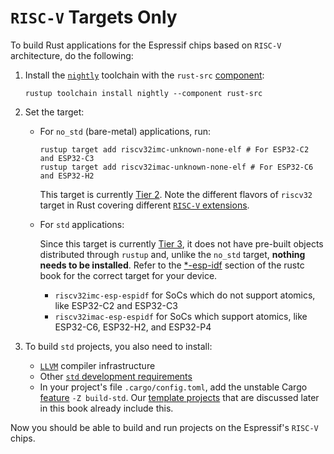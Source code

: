 # `RISC-V` Targets Only

To build Rust applications for the Espressif chips based on `RISC-V` architecture, do the following:

1. Install the [`nightly`][rustup-book-channel-nightly] toolchain with the `rust-src` [component][rustup-book-components]:

    ```shell
    rustup toolchain install nightly --component rust-src
    ```
2. Set the target:
    - For `no_std` (bare-metal) applications, run:

      ```shell
      rustup target add riscv32imc-unknown-none-elf # For ESP32-C2 and ESP32-C3
      rustup target add riscv32imac-unknown-none-elf # For ESP32-C6 and ESP32-H2
      ```

      This target is currently [Tier 2][rust-lang-book--platform-support-tier2]. Note the different flavors of `riscv32` target in Rust covering different [`RISC-V` extensions][wiki-riscv-standard-extensions].

    - For `std` applications:

      Since this target is currently [Tier 3][rust-lang-book--platform-support-tier3], it does not have pre-built objects distributed through `rustup` and, unlike the `no_std` target, **nothing needs to be installed**. Refer to the [*-esp-idf][rust-lang-book--platform-support--esp-idf] section of the rustc book for the correct target for your device.

      - `riscv32imc-esp-espidf` for SoCs which do not support atomics, like ESP32-C2 and ESP32-C3
      - `riscv32imac-esp-espidf` for SoCs which support atomics, like ESP32-C6, ESP32-H2, and ESP32-P4
3. To build `std` projects, you also need to install:
    - [`LLVM`][llvm-website] compiler infrastructure
    - Other [`std` development requirements][rust-esp-book-std-requirements]
    - In your project's file `.cargo/config.toml`, add the unstable Cargo [feature][cargo-book-unstable-features] `-Z build-std`. Our [template projects][rust-esp-book-write-app-generate-project] that are discussed later in this book already include this.

Now you should be able to build and run projects on the Espressif's `RISC-V` chips.

[rustup-book-channel-nightly]: https://rust-lang.github.io/rustup/concepts/channels.html#working-with-nightly-rust
[rustup-book-components]: https://rust-lang.github.io/rustup/concepts/components.html
[rust-lang-book--platform-support-tier2]: https://doc.rust-lang.org/nightly/rustc/platform-support.html#tier-2
[wiki-riscv-standard-extensions]: https://en.wikichip.org/wiki/risc-v/standard_extensions
[rust-lang-book--platform-support-tier3]: https://doc.rust-lang.org/nightly/rustc/platform-support.html#tier-3
[rust-lang-book--platform-support--esp-idf]: https://doc.rust-lang.org/nightly/rustc/platform-support/esp-idf.html
[llvm-website]: https://llvm.org/
[cargo-book-unstable-features]: https://doc.rust-lang.org/cargo/reference/unstable.html
[rust-esp-book-write-app-generate-project]: ../writing-your-own-application/generate-project/index.md
[rust-esp-book-std-requirements]: ./std-requirements.md
